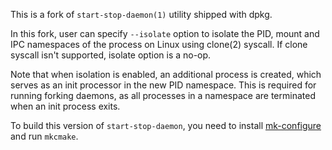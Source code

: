 This is a fork of `start-stop-daemon(1)` utility shipped with dpkg.

In this fork, user can specify `--isolate` option to isolate the
PID, mount and IPC namespaces of the process on Linux using clone(2)
syscall. If clone syscall isn't supported, isolate option is a no-op.

Note that when isolation is enabled, an additional process is created,
which serves as an init processor in the new PID namespace. This is
required for running forking daemons, as all processes in a namespace
are terminated when an init process exits.

To build this version of `start-stop-daemon`, you need to install
[mk-configure](http://sourceforge.net/projects/mk-configure/)
and run `mkcmake`.
